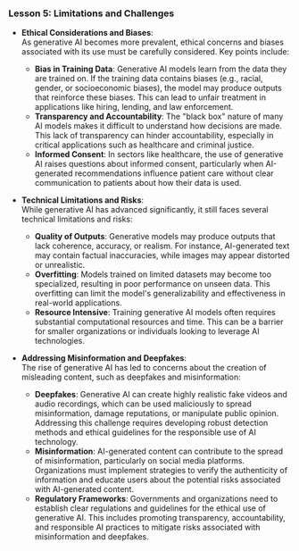 ### Lesson 5: Limitations and Challenges

- **Ethical Considerations and Biases**:  
  As generative AI becomes more prevalent, ethical concerns and biases associated with its use must be carefully considered. Key points include:
  - **Bias in Training Data**: Generative AI models learn from the data they are trained on. If the training data contains biases (e.g., racial, gender, or socioeconomic biases), the model may produce outputs that reinforce these biases. This can lead to unfair treatment in applications like hiring, lending, and law enforcement.
  - **Transparency and Accountability**: The "black box" nature of many AI models makes it difficult to understand how decisions are made. This lack of transparency can hinder accountability, especially in critical applications such as healthcare and criminal justice.
  - **Informed Consent**: In sectors like healthcare, the use of generative AI raises questions about informed consent, particularly when AI-generated recommendations influence patient care without clear communication to patients about how their data is used.

- **Technical Limitations and Risks**:  
  While generative AI has advanced significantly, it still faces several technical limitations and risks:
  - **Quality of Outputs**: Generative models may produce outputs that lack coherence, accuracy, or realism. For instance, AI-generated text may contain factual inaccuracies, while images may appear distorted or unrealistic.
  - **Overfitting**: Models trained on limited datasets may become too specialized, resulting in poor performance on unseen data. This overfitting can limit the model's generalizability and effectiveness in real-world applications.
  - **Resource Intensive**: Training generative AI models often requires substantial computational resources and time. This can be a barrier for smaller organizations or individuals looking to leverage AI technologies.

- **Addressing Misinformation and Deepfakes**:  
  The rise of generative AI has led to concerns about the creation of misleading content, such as deepfakes and misinformation:
  - **Deepfakes**: Generative AI can create highly realistic fake videos and audio recordings, which can be used maliciously to spread misinformation, damage reputations, or manipulate public opinion. Addressing this challenge requires developing robust detection methods and ethical guidelines for the responsible use of AI technology.
  - **Misinformation**: AI-generated content can contribute to the spread of misinformation, particularly on social media platforms. Organizations must implement strategies to verify the authenticity of information and educate users about the potential risks associated with AI-generated content.
  - **Regulatory Frameworks**: Governments and organizations need to establish clear regulations and guidelines for the ethical use of generative AI. This includes promoting transparency, accountability, and responsible AI practices to mitigate risks associated with misinformation and deepfakes.
